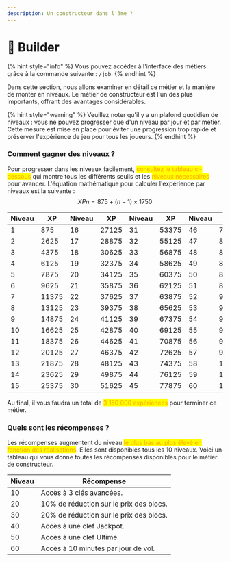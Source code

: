 ```yaml
---
description: Un constructeur dans l'âme ?
---
```


# 🚧 Builder

{% hint style="info" %}
Vous pouvez accéder à l'interface des métiers grâce à la commande suivante : `/job`.
{% endhint %}

Dans cette section, nous allons examiner en détail ce métier et la manière de monter en niveaux. Le métier de constructeur est l'un des plus importants, offrant des avantages considérables.

{% hint style="warning" %}
Veuillez noter qu'il y a un plafond quotidien de niveaux : vous ne pouvez progresser que d'un niveau par jour et par métier. Cette mesure est mise en place pour éviter une progression trop rapide et préserver l'expérience de jeu pour tous les joueurs.
{% endhint %}



### Comment gagner des niveaux ?

Pour progresser dans les niveaux facilement, <mark style="color:orange;">consultez le tableau ci-dessous</mark> qui montre tous les différents seuils et les <mark style="color:orange;">niveaux nécessaires</mark> pour avancer. L'équation mathématique pour calculer l'expérience par niveaux est la suivante : $$XPn​=875+(n−1)×1750$$

<table><thead><tr><th data-type="number">Niveau</th><th data-type="number">XP</th><th data-type="number">Niveau</th><th data-type="number">XP</th><th data-type="number">Niveau</th><th data-type="number">XP</th><th data-type="number">Niveau</th><th data-type="number">XP</th></tr></thead><tbody><tr><td>1</td><td>875</td><td>16</td><td>27125</td><td>31</td><td>53375</td><td>46</td><td>79625</td></tr><tr><td>2</td><td>2625</td><td>17</td><td>28875</td><td>32</td><td>55125</td><td>47</td><td>81375</td></tr><tr><td>3</td><td>4375</td><td>18</td><td>30625</td><td>33</td><td>56875</td><td>48</td><td>83125</td></tr><tr><td>4</td><td>6125</td><td>19</td><td>32375</td><td>34</td><td>58625</td><td>49</td><td>84875</td></tr><tr><td>5</td><td>7875</td><td>20</td><td>34125</td><td>35</td><td>60375</td><td>50</td><td>86625</td></tr><tr><td>6</td><td>9625</td><td>21</td><td>35875</td><td>36</td><td>62125</td><td>51</td><td>88375</td></tr><tr><td>7</td><td>11375</td><td>22</td><td>37625</td><td>37</td><td>63875</td><td>52</td><td>90125</td></tr><tr><td>8</td><td>13125</td><td>23</td><td>39375</td><td>38</td><td>65625</td><td>53</td><td>91875</td></tr><tr><td>9</td><td>14875</td><td>24</td><td>41125</td><td>39</td><td>67375</td><td>54</td><td>93625</td></tr><tr><td>10</td><td>16625</td><td>25</td><td>42875</td><td>40</td><td>69125</td><td>55</td><td>95375</td></tr><tr><td>11</td><td>18375</td><td>26</td><td>44625</td><td>41</td><td>70875</td><td>56</td><td>97125</td></tr><tr><td>12</td><td>20125</td><td>27</td><td>46375</td><td>42</td><td>72625</td><td>57</td><td>98875</td></tr><tr><td>13</td><td>21875</td><td>28</td><td>48125</td><td>43</td><td>74375</td><td>58</td><td>100625</td></tr><tr><td>14</td><td>23625</td><td>29</td><td>49875</td><td>44</td><td>76125</td><td>59</td><td>102375</td></tr><tr><td>15</td><td>25375</td><td>30</td><td>51625</td><td>45</td><td>77875</td><td>60</td><td>104125</td></tr></tbody></table>

Au final, il vous faudra un total de <mark style="color:orange;">3 150 000 expériences</mark> pour terminer ce métier.

### Quels sont les récompenses ?

Les récompenses augmentent du niveau <mark style="color:orange;">le plus bas au plus élevé en fonction des réalisations</mark>. Elles sont disponibles tous les 10 niveaux. Voici un tableau qui vous donne toutes les récompenses disponibles pour le métier de constructeur.



| Niveau | Récompense                              |
| ------ | --------------------------------------- |
| 10     | Accès à 3 clés avancées.                |
| 20     | 10% de réduction sur le prix des blocs. |
| 30     | 20% de réduction sur le prix des blocs. |
| 40     | Accès à une clef Jackpot.               |
| 50     | Accès à une clef Ultime.                |
| 60     | Accès à 10 minutes par jour de vol.     |
